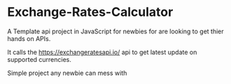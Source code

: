 # Exchange-Rates-Calculator

A Template api project in JavaScript for newbies for are looking to get thier hands on APIs. 

It calls the https://exchangeratesapi.io/ api to get latest update on supported currencies. 

Simple project any newbie can mess with

